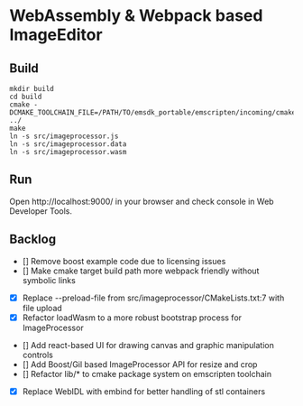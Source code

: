 # WebAssembly & Webpack based ImageEditor

## Build
```
mkdir build
cd build
cmake -DCMAKE_TOOLCHAIN_FILE=/PATH/TO/emsdk_portable/emscripten/incoming/cmake/Modules/Platform/Emscripten.cmake ../
make
ln -s src/imageprocessor.js
ln -s src/imageprocessor.data
ln -s src/imageprocessor.wasm
```

## Run
Open http://localhost:9000/ in your browser and check console in Web Developer Tools.

## Backlog
- [] Remove boost example code due to licensing issues
- [] Make cmake target build path more webpack friendly without symbolic links
- [x] Replace --preload-file from src/imageprocessor/CMakeLists.txt:7 with file upload
- [x] Refactor loadWasm to a more robust bootstrap process for ImageProcessor
- [] Add react-based UI for drawing canvas and graphic manipulation controls
- [] Add Boost/Gil based ImageProcessor API for resize and crop
- [] Refactor lib/* to cmake package system on emscripten toolchain
- [x] Replace WebIDL with embind for better handling of stl containers
